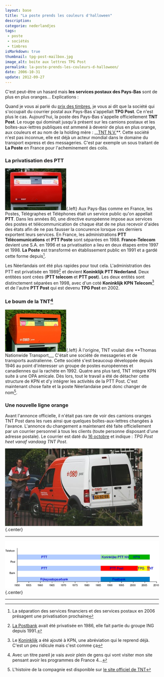 ```yaml
---
layout: base
title: "La poste prends les couleurs d'halloween"
description: 
categorie: nederlandjes
tags: 
 - poste
 - sociétés
 - timbres
isMarkdown: true
thumbnail: tpg-post-mailbox.jpg
image_alt: boite aux lettres TPG Post
permalink: la-poste-prends-les-couleurs-d-halloween/
date: 2006-10-31
update: 2012-09-27
---
```




C'est peut-être un hasard mais **les services postaux des Pays-Bas** sont de plus en plus oranges... Explications :

Quand je vous ai parlé du [prix des timbres](/les-tarifs-postaux), je vous ai dit que la société qui s'occupait du courrier postal aux Pays-Bas s'appellait **TPG Post**. Ce n'est plus le cas. Aujourd'hui, la poste des Pays-Bas s'appelle officiellement **TNT Post**. Le rouge qui dominait jusqu'à présent sur les camions postaux et les boîtes-aux-lettres publiques est ammené à devenir de plus en plus orange, aux couleurs et au nom de la holding mère : __[TNT N.V.](http://fr.wikipedia.org/wiki/TNT_NV)**. Cette société n'est pas inconnue, elle est déjà un acteur mondial dans le domaine du transport express et des messageries. C'est par exemple un sous traitant de **La Poste** en France pour l'acheminement des colis.

### La privatisation des PTT
![boite aux lettres TPG Post](tpg-post-mailbox.jpg){.left}
Aux Pays-Bas comme en France, les Postes, Télégraphes et Téléphones était un service public qu'on appellait **PTT**. Dans les années 80, une directive européenne impose aux services des postes et télécommunication de chaque état de ne plus recevoir d'aides des états afin de ne pas fausser la concurence lorsque ces derniers exportent leurs services. En France, les administrations **PTT Télécomunications** et **PTT Poste** sont séparées en 1988. **France-Telecom** devient une S.A. en 1996 et sa privatisation a lieu en deux étapes entre 1997 et 1998. **La Poste** est transformé en établissement public en 1991 et a gardé cette forme depuis[^1]. 

Les Néerlandais ont été plus rapides pour tout cela. L'administration des PTT est privatisée en 1989[^2] et devient **Koninklijk PTT Nederland**. Deux entitées sont crées (**PTT telecom** et **PTT post**). Les deux entités sont distinctement séparées en 1998, avec d'un coté **Koninklijk KPN Telecom**[^3] et de l'autre **PTT Post** qui est devenu **TPG Post** en 2002.

### Le boum de la TNT[^4]
![boite aux lettres TNT Post](tnt-post-mailbox.jpg){.left}
À l'origine, TNT voulait dire **Thomas Nationwide Transport__, C'était une société de messageries et de transports australienne. Cette société s'est beaucoup développée depuis 1946 au point d'interesser un groupe de postes européennes et canadiennes qui la rachète en 1992. Quatre ans plus tard, TNT intègre KPN suite à une OPA amicale. Dès lors, tout le travail a été de détacher cette structure de KPN et d'y intégrer les activités de la PTT Post. C'est maintenant chose faite et la poste Néerlandaise peut donc changer de nom[^5].

### Une nouvelle ligne orange
Avant l'annonce officielle, il n'était pas rare de voir des camions oranges TNT Post dans les rues ainsi que quelques boîtes-aux-lettres changées à l'avance. L'annonce du changement a maintenant été faite officiellement par un courrier personnel à tous les clients (toute personne disposant d'une adresse postale). Le courrier est daté du [16 octobre](http://www.tntpost.nl/overtntpost/nieuwspers/persberichten/2006/10/naamswijziging.aspx) et indique : *TPG Post heet vanaf vandaag TNT Post*.

![facteur et auto TNT Post](tpg-post-auto.jpg){.center}

----

[![PTT Nederland timeline](PTT-timeline.png)](http://nl.wikipedia.org/wiki/PTT_%28Nederland%29){.center}

---
[^1]: La séparation des services financiers et des services postaux en 2006 présagent une privatisation prochaine
[^2]: [La Postbank](/postbank-amsterdam) avait été privatisée en 1986, elle fait partie du groupe ING depuis 1991.
[^3]: Le [Koninklijk](/koninklijk-le-predicat-royal) a été ajouté à KPN, une abréviation qui le reprend déjà. C'est un peu ridicule mais c'est comme ça
[^4]: Avec un titre pareil je vais avoir plein de gens qui vont visiter mon site pensant avoir les programmes de France 4...
[^5]: L'histoire de la compagnie est disponible sur [le site officiel de TNT](http://group.tnt.com/aboutus/frequentlyaskedquestions/index.asp)